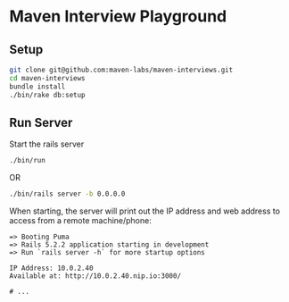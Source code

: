 # Maven Interview Playground

## Setup

``` bash
git clone git@github.com:maven-labs/maven-interviews.git
cd maven-interviews
bundle install
./bin/rake db:setup
```

## Run Server
Start the rails server

``` bash
./bin/run
```

OR

``` bash
./bin/rails server -b 0.0.0.0
```

When starting, the server will print out the IP address and web address to access from a remote machine/phone:
```
=> Booting Puma
=> Rails 5.2.2 application starting in development
=> Run `rails server -h` for more startup options

IP Address: 10.0.2.40
Available at: http://10.0.2.40.nip.io:3000/

# ...
```
